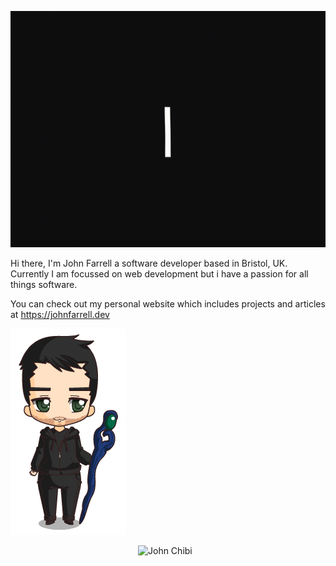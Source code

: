 ![Hello Friend](https://github.com/JohnFarrellDev/JohnFarrellDev/blob/master/hello_-hello-friend_1.gif)


Hi there, I'm John Farrell a software developer based in Bristol, UK. Currently I am focussed on web development but i have a passion for all things software.

You can check out my personal website which includes projects and articles at https://johnfarrell.dev

![John Chibi](https://github.com/JohnFarrellDev/JohnFarrellDev/blob/master/1599153332.png)  


<img align="right" alt="John Chibi" width="300px" src="https://imgur.com/a/icCEkDz" />

<!--
**JohnFarrellDev/JohnFarrellDev** is a ✨ _special_ ✨ repository because its `README.md` (this file) appears on your GitHub profile.

Here are some ideas to get you started:

- 🔭 I’m currently working on ...
- 🌱 I’m currently learning ...
- 👯 I’m looking to collaborate on ...
- 🤔 I’m looking for help with ...
- 💬 Ask me about ...
- 📫 How to reach me: ...
- 😄 Pronouns: ...
- ⚡ Fun fact: ...
-->

